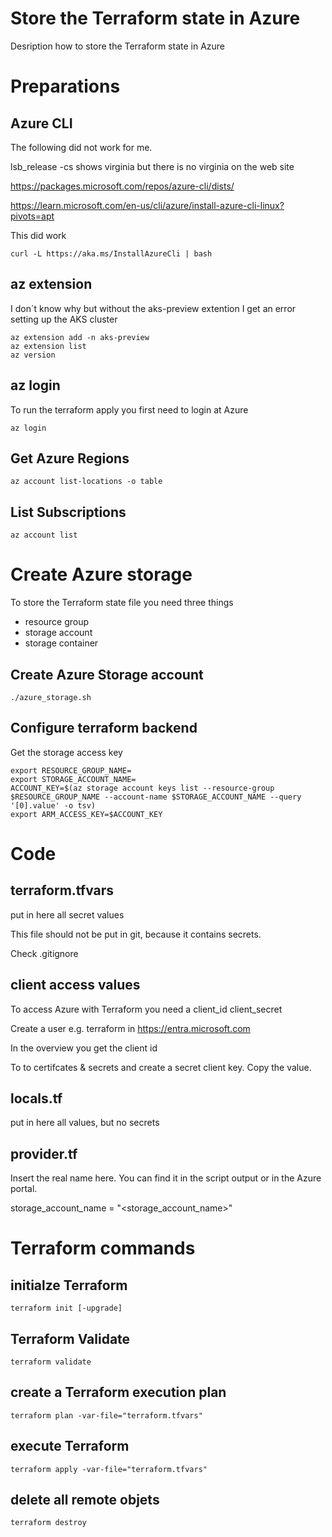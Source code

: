 # Store the Terraform state in Azure
Desription how to store the Terraform state in Azure

# Preparations
## Azure CLI
The following did not work for me.

lsb_release -cs shows virginia but there is no virginia on the web site

https://packages.microsoft.com/repos/azure-cli/dists/

https://learn.microsoft.com/en-us/cli/azure/install-azure-cli-linux?pivots=apt


This did work

    curl -L https://aka.ms/InstallAzureCli | bash

## az extension
I don´t know why but without the aks-preview extention I get an error setting up the AKS cluster

    az extension add -n aks-preview
    az extension list
    az version

## az login
To run the terraform apply you first need to login at Azure

    az login

## Get Azure Regions
    az account list-locations -o table

## List Subscriptions
    az account list

# Create Azure storage
To store the Terraform state file you need three things

- resource group
- storage account
- storage container

## Create Azure Storage account
    ./azure_storage.sh

## Configure terraform backend
Get the storage access key

    export RESOURCE_GROUP_NAME=
    export STORAGE_ACCOUNT_NAME=
    ACCOUNT_KEY=$(az storage account keys list --resource-group $RESOURCE_GROUP_NAME --account-name $STORAGE_ACCOUNT_NAME --query '[0].value' -o tsv)
    export ARM_ACCESS_KEY=$ACCOUNT_KEY

# Code
## terraform.tfvars
put in here all secret values

This file should not be put in git, because it contains secrets.

Check .gitignore

## client access values
To access Azure with Terraform you need a client_id client_secret

Create a user e.g. terraform in https://entra.microsoft.com

In the overview you get the client id

To to certifcates & secrets and create a secret client key. Copy the value.

## locals.tf
put in here all values, but no secrets

## provider.tf
Insert the real name here. You can find it in the script output or in the Azure portal.

storage_account_name = "<storage_account_name>"

# Terraform commands
## initialze Terraform
    terraform init [-upgrade]

## Terraform Validate
    terraform validate

## create a Terraform execution plan
    terraform plan -var-file="terraform.tfvars"

## execute Terraform
    terraform apply -var-file="terraform.tfvars"

## delete all remote objets
    terraform destroy
